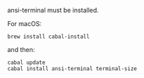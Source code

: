 ansi-terminal must be installed.

For macOS:
```
brew install cabal-install
```

and then:
```
cabal update
cabal install ansi-terminal terminal-size
```
